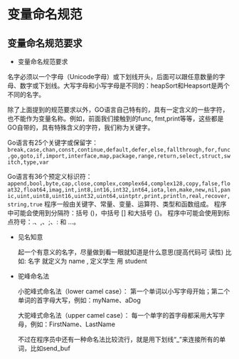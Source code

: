 # 变量命名规范

## 变量命名规范要求

-  变量命名规范要求

  名字必须以一个字母（Unicode字母）或下划线开头，后面可以跟任意数量的字母、数字或下划线。大写字母和小写字母是不同的：heapSort和Heapsort是两个不同的名字。

  除了上面提到的规范要求以外，GO语言自己特有的，具有一定含义的一些字符，也不能作为变量名称。例如，前面我们接触到的func, fmt,print等等，这些都是GO自带的，具有特殊含义的字符，我们称为关键字。

  Go语言有25个关键字或保留字：
  `break,case,chan,const,continue,default,defer,else,fallthrough,for,func,go,goto,if,import,interface,map,package,range,return,select,struct,switch,type,var`

  

  Go语言有36个预定义标识符：
  `append,bool,byte,cap,close,complex,complex64,complex128,copy,false,float32,float64,imag,int,int8,int16,int32,int64,iota,len,make,new,nil,panic,uint,uint8,uint16,uint32,uint64,uintptr,print,println,real,recover,string,true`
  程序一般由关键字、常量、变量、运算符、类型和函数组成。 
  程序中可能会使用到分隔符：括号 ()，中括号 [] 和大括号 {}。 
  程序中可能会使用到标点符号：.、,、;、: 和 …。

- 见名知意

  起一个有意义的名字，尽量做到看一眼就知道是什么意思(提高代码可 读性) 比如: 名字 就定义为 name , 定义学生 用 student

- 驼峰命名法

  小驼峰式命名法（lower camel case）： 第一个单词以小写字母开始；第二个单词的首字母大写，例如：myName、aDog

  大驼峰式命名法（upper camel case）： 每一个单字的首字母都采用大写字母，例如：FirstName、LastName

  不过在程序员中还有一种命名法比较流行，就是用下划线“_”来连接所有的单词，比如send_buf

